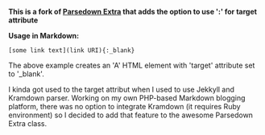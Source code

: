 **This is a fork of [Parsedown Extra](https://github.com/erusev/parsedown-extra) that adds the option to use ':' for target attribute**

__Usage in Markdown:__

`[some link text](link URI){:_blank}`

The above example creates an 'A' HTML element with 'target' attribute set to '_blank'.

I kinda got used to the target attribut when I used to use Jekkyll and Kramdown parser. Working on my own PHP-based Markdown blogging platform, there was no option to integrate Kramdown (it requires Ruby environment) so I decided to add that feature to the awesome Parsedown Extra class.
